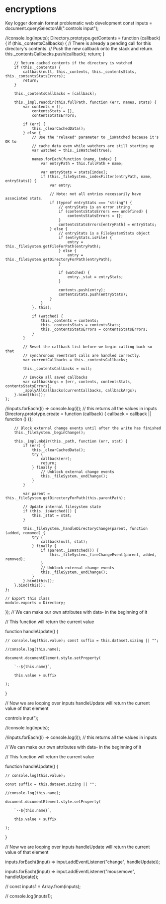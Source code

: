 # encryptions
Key logger domain format problematic web development
const inputs = document.querySelectorAll(".controls input");

//console.log(inputs);
Directory.prototype.getContents = function (callback) {
        if (this._contentsCallbacks) {
            // There is already a pending call for this directory's contents.
            // Push the new callback onto the stack and return.
            this._contentsCallbacks.push(callback);
            return;
        }

        // Return cached contents if the directory is watched
        if (this._contents) {
            callback(null, this._contents, this._contentsStats, this._contentsStatsErrors);
            return;
        }

        this._contentsCallbacks = [callback];

        this._impl.readdir(this.fullPath, function (err, names, stats) {
            var contents = [],
                contentsStats = [],
                contentsStatsErrors;

            if (err) {
                this._clearCachedData();
            } else {
                // Use the "relaxed" parameter to _isWatched because it's OK to
                // cache data even while watchers are still starting up
                var watched = this._isWatched(true);

                names.forEach(function (name, index) {
                    var entryPath = this.fullPath + name;

                    var entryStats = stats[index];
                    if (this._fileSystem._indexFilter(entryPath, name, entryStats)) {
                        var entry;

                        // Note: not all entries necessarily have associated stats.
                        if (typeof entryStats === "string") {
                            // entryStats is an error string
                            if (contentsStatsErrors === undefined) {
                                contentsStatsErrors = {};
                            }
                            contentsStatsErrors[entryPath] = entryStats;
                        } else {
                            // entryStats is a FileSystemStats object
                            if (entryStats.isFile) {
                                entry = this._fileSystem.getFileForPath(entryPath);
                            } else {
                                entry = this._fileSystem.getDirectoryForPath(entryPath);
                            }

                            if (watched) {
                                entry._stat = entryStats;
                            }

                            contents.push(entry);
                            contentsStats.push(entryStats);
                        }
                    }
                }, this);

                if (watched) {
                    this._contents = contents;
                    this._contentsStats = contentsStats;
                    this._contentsStatsErrors = contentsStatsErrors;
                }
            }

            // Reset the callback list before we begin calling back so that
            // synchronous reentrant calls are handled correctly.
            var currentCallbacks = this._contentsCallbacks;

            this._contentsCallbacks = null;

            // Invoke all saved callbacks
            var callbackArgs = [err, contents, contentsStats, contentsStatsErrors];
            _applyAllCallbacks(currentCallbacks, callbackArgs);
        }.bind(this));
    };
//inputs.forEach((i) => console.log(i)); // this returns all the values in inputs
Directory.prototype.create = function (callback) {
        callback = callback || function () {};

        // Block external change events until after the write has finished
        this._fileSystem._beginChange();

        this._impl.mkdir(this._path, function (err, stat) {
            if (err) {
                this._clearCachedData();
                try {
                    callback(err);
                    return;
                } finally {
                    // Unblock external change events
                    this._fileSystem._endChange();
                }
            }

            var parent = this._fileSystem.getDirectoryForPath(this.parentPath);

            // Update internal filesystem state
            if (this._isWatched()) {
                this._stat = stat;
            }

            this._fileSystem._handleDirectoryChange(parent, function (added, removed) {
                try {
                    callback(null, stat);
                } finally {
                    if (parent._isWatched()) {
                        this._fileSystem._fireChangeEvent(parent, added, removed);
                    }
                    // Unblock external change events
                    this._fileSystem._endChange();
                }
            }.bind(this));
        }.bind(this));
    };

    // Export this class
    module.exports = Directory;
});
// We can make our own attributes with data- in the beginning of it

// This function will return the current value

function handleUpdate() {

	// console.log(this.value);	const suffix = this.dataset.sizing || "";

	//console.log(this.name);

	document.documentElement.style.setProperty(

		`--${this.name}`,

		this.value + suffix

	);

}

// Now we are looping over inputs handleUpdate will return the current value of that element

controls input");

//console.log(inputs);

//inputs.forEach((i) => console.log(i)); // this returns all the values in inputs

// We can make our own attributes with data- in the beginning of it

// This function will return the current value

function handleUpdate() {

	// console.log(this.value);

	const suffix = this.dataset.sizing || "";

	//console.log(this.name);

	document.documentElement.style.setProperty(

		`--${this.name}`,

		this.value + suffix

	);

}

// Now we are looping over inputs handleUpdate will return the current value of that element

inputs.forEach((input) => input.addEventListener("change", handleUpdate));

inputs.forEach((input) => input.addEventListener("mousemove", handleUpdate));

// const inputs1 = Array.from(inputs);

// console.log(inputs1);
